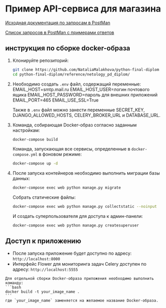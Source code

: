 # Пример API-сервиса для магазина

[Исходная документация по запросам в PostMan](https://documenter.getpostman.com/view/5037826/SVfJUrSc) 

[Список запросов в PostMan с примерами ответов](https://documenter.getpostman.com/view/15814958/2sAYBRGuGi)


## **инструкция по сборке docker-образа**
  
1. Клонируйте репозиторий:
   ```bash
   git clone https://github.com/NataliaMalakhova/python-final-diplom
   cd python-final-diplom/reference/netology_pd_diplom/
   ```
2. Необходимо создать `.env` файл, содержащий переменные: 
       EMAIL_HOST=smtp.mail.ru
       EMAIL_HOST_USER=логин почтового ящика
       EMAIL_HOST_PASSWORD=пароль для внешних приложений
       EMAIL_PORT=465
       EMAIL_USE_SSL=True

   Также в `.env` файл можно занести переменные SECRET_KEY, DJANGO_ALLOWED_HOSTS, CELERY_BROKER_URL и DATABASE_URL.
3. Команда, собирающая Docker-образ согласно заданным настройкам:
   ```bash
   docker-compose build
   ```
   Команда, запускающая все сервисы, определенные в `docker-compose.yml` в фоновом режиме:
   ```bash
   docker-compose up -d
   ```
4. После запуска контейнеров необходимо выполнить миграции базы данных:
   ```bash
   docker-compose exec web python manage.py migrate
   ```
   Собрать статические файлы:
   ```bash
   docker-compose exec web python manage.py collectstatic --noinput
   ```
   И создать суперпользователя для доступа к админ-панели:
   ```bash
   docker-compose exec web python manage.py createsuperuser
   ```
    
## **Доступ к приложению**
   + После запуска приложение будет доступно по адресу: `http://localhost:8000`
   + Интерфейс Flower для мониторинга задач Celery доступен по адресу: `http://localhost:5555`

    Для отдельной сборки Docker-образа приложения необходимо выполнить команду:
    ```bash
    docker build -t your_image_name .
    ```
    где `your_image_name` заменяется на желаемое название Docker-образа.
